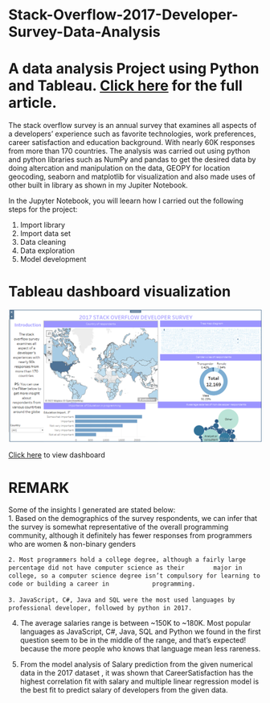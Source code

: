 # Stack-Overflow-2017-Developer-Survey-Data-Analysis
# A data  analysis Project using Python and Tableau. [Click here](#) for the full article.
The stack overflow survey is an annual survey that examines all aspects of a developers’ experience such as favorite technologies, work preferences, career satisfaction and education background. With nearly 60K responses from more than 170 countries. The analysis was carried out using python and python libraries such as NumPy and pandas to get the desired data by doing altercation and manipulation on the data, GEOPY for location geocoding, seaborn and matplotlib for visualization and also made uses of other built in library as shown in my Jupiter Notebook. 

In the Jupyter Notebook, you will leearn how I carried out the following steps for the project:
  1. Import library
  2. Import data set
  3. Data cleaning
  4. Data exploration
  5. Model development

# Tableau dashboard visualization
![my image](dashboard.PNG)

[Click here](#) to view dashboard

# REMARK
Some of the insights I generated are stated below:   
    1. Based on the demographics of the survey respondents, we can infer that the survey is somewhat representative of          the overall programming community, although it definitely has fewer responses from programmers who are women &          non-binary genders
    
    2. Most programmers hold a college degree, although a fairly large percentage did not have computer science as their        major in college, so a computer science degree isn’t compulsory for learning to code or building a career in            programming.
    
    3. JavaScript, C#, Java and SQL were the most used languages by professional developer, followed by python in 2017.
   
   4. The average salaries range is between ~150K to ~180K. Most popular languages as JavaScript, C#, Java, SQL and            Python we found in the first question seem to be in the middle of the range, and that’s expected! because the            more people who knows that language mean less rareness.
   
   5. From the model analysis of Salary prediction from the given numerical data in the 2017 dataset , it was shown            that CareerSatisfaction has the highest correlation fit with salary and multiple linear regression model is the          best fit to predict salary of developers from the given data.
